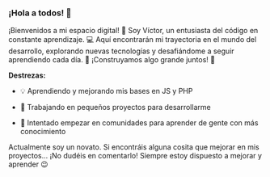### ¡Hola a todos! 👋

¡Bienvenidos a mi espacio digital! 🚀 Soy Víctor, un entusiasta del código en constante aprendizaje. 💻 Aquí encontrarán mi trayectoria en el mundo del desarrollo, explorando nuevas tecnologías y desafiándome a seguir aprendiendo cada día. 🌱 ¡Construyamos algo grande juntos! 🌟

**Destrezas:**

 - 💡 Aprendiendo y mejorando mis bases en JS y PHP

 - 🚧 Trabajando en pequeños proyectos para desarrollarme

 - 🤝 Intentado empezar en comunidades para aprender de gente con más conocimiento

Actualmente soy un novato. Si encontráis alguna cosita que mejorar en mis proyectos... ¡No dudéis en comentarlo! Siempre estoy dispuesto a mejorar y aprender 😉

